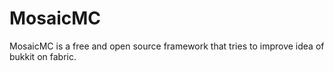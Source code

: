 # MosaicMC
MosaicMC is a free and open source framework that tries to improve idea of bukkit on fabric.
